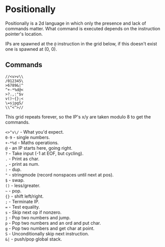 # Positionally

Positionally is a 2d language in which only the presence and lack of commands matter. What command is executed depends on the instruction pointer's location.

IPs are spawned at the `@` instruction in the grid below, if this doesn't exist one is spawned at (0, 0).

## Commands

```
//<v>v\\
/012345\
>6789&|^
^+-*%d@<
>?.,:"$v
v()~{};<
\=sjpgS/
\\^<^>//
```

This grid repeats forever, so the IP's x/y are taken modulo 8 to get the commands.

`<>^v\/` - What you'd expect.  
`0-9` - single numbers.  
`+-*%d` - Maths operations.  
`@` - an IP starts here, going right.  
`?` - Take input (-1 at EOF, but cycling).  
`.` - Print as char.  
`,` - print as num.  
`:` - dup.  
`"` - stringmode (record nonspaces until next at pos).  
`$` - swap.  
`()` - less/greater.  
`~` - pop.  
`{}` - shift left/right.  
`;` - Terminate IP.  
`=` - Test equality.    
`s` - Skip next op if nonzero.  
`j` - Pop two numbers and jump.  
`p` - Pop two numbers and an ord and put char.  
`g` - Pop two numbers and get char at point.  
`S` - Unconditionally skip next instruction.  
`&|` - push/pop global stack.  

